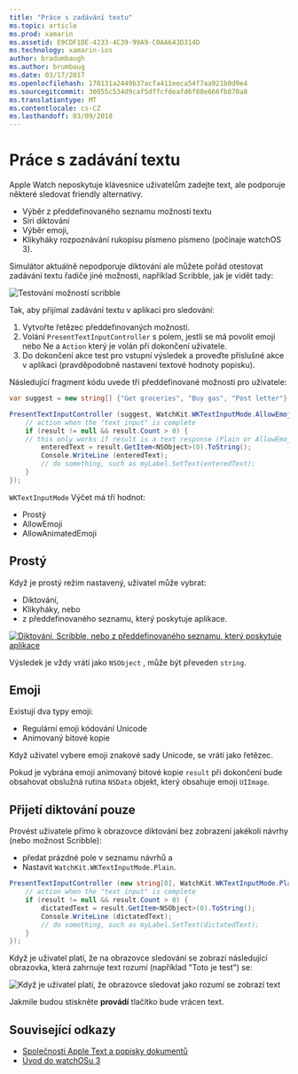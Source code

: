```yaml
---
title: "Práce s zadávání textu"
ms.topic: article
ms.prod: xamarin
ms.assetid: E9CDF1DE-4233-4C39-99A9-C0AA643D314D
ms.technology: xamarin-ios
author: bradumbaugh
ms.author: brumbaug
ms.date: 03/17/2017
ms.openlocfilehash: 170131a2449b37acfa411eeca54f7aa921b0d9e4
ms.sourcegitcommit: 30055c534d9caf5dffcfdeafd6f08e666fb870a8
ms.translationtype: MT
ms.contentlocale: cs-CZ
ms.lasthandoff: 03/09/2018
---
```

# <a name="working-with-text-input"></a>Práce s zadávání textu

Apple Watch neposkytuje klávesnice uživatelům zadejte text, ale podporuje některé sledovat friendly alternativy.

- Výběr z předdefinovaného seznamu možností textu
- Siri diktování
- Výběr emoji,
- Klikyháky rozpoznávání rukopisu písmeno písmeno (počínaje watchOS 3).

Simulátor aktuálně nepodporuje diktování ale můžete pořád otestovat zadávání textu řadiče jiné možnosti, například Scribble, jak je vidět tady:

![](text-input-images/textinput-sml.png "Testování možností scribble")

Tak, aby přijímal zadávání textu v aplikaci pro sledování:

1. Vytvořte řetězec předdefinovaných možností.
2. Volání `PresentTextInputController` s polem, jestli se má povolit emoji nebo Ne a `Action` který je volán při dokončení uživatele.
3. Do dokončení akce test pro vstupní výsledek a proveďte příslušné akce v aplikaci (pravděpodobně nastavení textové hodnoty popisku).

Následující fragment kódu uvede tři předdefinované možnosti pro uživatele:

```csharp
var suggest = new string[] {"Get groceries", "Buy gas", "Post letter"};

PresentTextInputController (suggest, WatchKit.WKTextInputMode.AllowEmoji, (result) => {
    // action when the "text input" is complete
    if (result != null && result.Count > 0) {
    // this only works if result is a text response (Plain or AllowEmoji)
        enteredText = result.GetItem<NSObject>(0).ToString();
        Console.WriteLine (enteredText);
        // do something, such as myLabel.SetText(enteredText);
    }
});
```

`WKTextInputMode` Výčet má tří hodnot:

- Prostý
- AllowEmoji
- AllowAnimatedEmoji

## <a name="plain"></a>Prostý

Když je prostý režim nastavený, uživatel může vybrat:

- Diktování,
- Klikyháky, nebo
- z předdefinovaného seznamu, který poskytuje aplikace.

[![](text-input-images/plain-scribble-sml.png "Diktování, Scribble, nebo z předdefinovaného seznamu, který poskytuje aplikace")](text-input-images/plain-scribble.png#lightbox)

Výsledek je vždy vrátí jako `NSObject` , může být převeden `string`.

## <a name="emoji"></a>Emoji

Existují dva typy emoji:

- Regulární emoji kódování Unicode
- Animovaný bitové kopie

Když uživatel vybere emoji znakové sady Unicode, se vrátí jako řetězec.

Pokud je vybrána emoji animovaný bitové kopie `result` při dokončení bude obsahovat obslužná rutina `NSData` objekt, který obsahuje emoji `UIImage`.

## <a name="accepting-dictation-only"></a>Přijetí diktování pouze

Provést uživatele přímo k obrazovce diktování bez zobrazení jakékoli návrhy (nebo možnost Scribble):

- předat prázdné pole v seznamu návrhů a
- Nastavit `WatchKit.WKTextInputMode.Plain`.

```csharp
PresentTextInputController (new string[0], WatchKit.WKTextInputMode.Plain, (result) => {
    // action when the "text input" is complete
    if (result != null && result.Count > 0) {
        dictatedText = result.GetItem<NSObject>(0).ToString();
        Console.WriteLine (dictatedText);
        // do something, such as myLabel.SetText(dictatedText);
    }
});
```

Když je uživatel platí, že na obrazovce sledování se zobrazí následující obrazovka, která zahrnuje text rozumí (například "Toto je test") se:

![](text-input-images/dictation.png "Když je uživatel platí, že obrazovce sledovat jako rozumí se zobrazí text")

Jakmile budou stiskněte **provádí** tlačítko bude vrácen text.



## <a name="related-links"></a>Související odkazy

- [Společnosti Apple Text a popisky dokumentů](https://developer.apple.com/library/ios/documentation/General/Conceptual/WatchKitProgrammingGuide/TextandLabels.html)
- [Úvod do watchOSu 3](~/ios/watchos/platform/introduction-to-watchos3/index.md)
